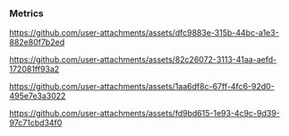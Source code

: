 ### Metrics

https://github.com/user-attachments/assets/dfc9883e-315b-44bc-a1e3-882e80f7b2ed

https://github.com/user-attachments/assets/82c26072-3113-41aa-aefd-172081ff93a2

https://github.com/user-attachments/assets/1aa6df8c-67ff-4fc6-92d0-495e7e3a3022

https://github.com/user-attachments/assets/fd9bd615-1e93-4c9c-9d39-97c71cbd34f0
